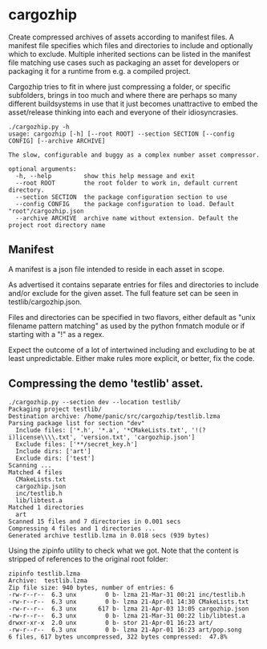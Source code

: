 # cargozhip



Create compressed archives of assets according to manifest files. A manifest file specifies which files and directories to include and optionally which to exclude. Multiple inherited sections can be listed in the manifest file matching use cases such as packaging an asset for developers or packaging it for a runtime from e.g. a compiled project. 

Cargozhip tries to fit in where just compressing a folder, or specific subfolders, brings in too much and where there are perhaps so many different buildsystems in use that it just becomes unattractive to embed the asset/release thinking into each and everyone of their idiosyncrasies. 



```
./cargozhip.py -h
usage: cargozhip [-h] [--root ROOT] --section SECTION [--config CONFIG] [--archive ARCHIVE]

The slow, configurable and buggy as a complex number asset compressor.

optional arguments:
  -h, --help         show this help message and exit
  --root ROOT        the root folder to work in, default current directory.
  --section SECTION  the package configuration section to use
  --config CONFIG    the package configuration to load. Default "root"/cargozhip.json
  --archive ARCHIVE  archive name without extension. Default the project root directory name

```



## Manifest 

A manifest is a json file intended to reside in each asset in scope.

As advertised it contains separate entries for files and directories to include and/or exclude for the given asset. The full feature set can be seen in testlib/cargozhip.json.

Files and directories can be specified in two flavors, either default as "unix filename pattern matching" as used by the python fnmatch module or if starting with a "!" as a regex.

Expect the outcome of a lot of intertwined including and excluding to be at least unpredictable. Either make rules more explicit, or better, fix the code.



## Compressing the demo 'testlib' asset.

```
./cargozhip.py --section dev --location testlib/
Packaging project testlib/
Destination archive: /home/panic/src/cargozhip/testlib.lzma
Parsing package list for section "dev"
  Include files: ['*.h', '*.a', '*CMakeLists.txt', '!(?i)license\\\\.txt', 'version.txt', 'cargozhip.json']
  Exclude files: ['**/secret_key.h']
  Include dirs: ['art']
  Exclude dirs: ['test']
Scanning ...
Matched 4 files
  CMakeLists.txt
  cargozhip.json
  inc/testlib.h
  lib/libtest.a
Matched 1 directories
  art
Scanned 15 files and 7 directories in 0.001 secs
Compressing 4 files and 1 directories ...
Generated archive testlib.lzma in 0.018 secs (939 bytes)

```



Using the zipinfo utility to check what we got. Note that the content is stripped of references to the original root folder:

```
zipinfo testlib.lzma
Archive:  testlib.lzma
Zip file size: 940 bytes, number of entries: 6
-rw-r--r--  6.3 unx        0 b- lzma 21-Mar-31 00:21 inc/testlib.h
-rw-r--r--  6.3 unx        0 b- lzma 21-Apr-01 14:30 CMakeLists.txt
-rw-r--r--  6.3 unx      617 b- lzma 21-Apr-03 13:05 cargozhip.json
-rw-r--r--  6.3 unx        0 b- lzma 21-Mar-31 00:22 lib/libtest.a
drwxr-xr-x  2.0 unx        0 b- stor 21-Apr-01 16:23 art/
-rw-r--r--  6.3 unx        0 b- lzma 21-Apr-01 16:23 art/pop.song
6 files, 617 bytes uncompressed, 322 bytes compressed:  47.8%
```

